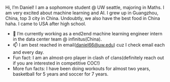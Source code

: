  Hi, I’m Daniel!
 I am a sophomore student @ UW seattle, majoring in Maths. I am very excited about machine learning and AI. 
 I grew up in Guangzhou, China, top 3 city in China. Undoubtly, we also have the best food in China haha. I came to USA after high school.
 
- 👀 I’m currently working as a end2end machine learning engineer intern in the data center team @ infinitus(China).
- 📫 I am best reached in email(daniel66@uw.edu) cuz I check email each and every day.
- Fun fact: I am an almost-pro player in clash of clans(definitely reach out if you are interested in competitive COC!)
- More fun facts: I have been doing workouts for almost two years, basketball for 5 years and soccer for 7 years.

<!---
danielluo77777/danielluo77777 is a ✨ special ✨ repository because its `README.md` (this file) appears on your GitHub profile.
You can click the Preview link to take a look at your changes.
--->
